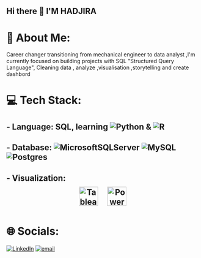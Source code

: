 ## Hi there 👋 I'M HADJIRA 

# 💫 About Me:

  Career changer transitioning from mechanical engineer to data analyst ,I'm currently focused on building projects with SQL "Structured Query Language", 
Cleaning data ,  analyze ,visualisation ,storytelling and create dashbord 


# 💻 Tech Stack:
## - Language: SQL, learning  ![Python](https://img.shields.io/badge/python-3670A0?style=for-the-badge&logo=python&logoColor=ffdd54) & ![R](https://img.shields.io/badge/r-%23276DC3.svg?style=for-the-badge&logo=r&logoColor=white)
  
## - Database: ![MicrosoftSQLServer](https://img.shields.io/badge/Microsoft%20SQL%20Server-CC2927?style=for-the-badge&logo=microsoft%20sql%20server&logoColor=white) ![MySQL](https://img.shields.io/badge/mysql-4479A1.svg?style=for-the-badge&logo=mysql&logoColor=white)  ![Postgres](https://img.shields.io/badge/postgres-%23316192.svg?style=for-the-badge&logo=postgresql&logoColor=white)
## - Visualization: <div align="center">   <a href="https://www.tableau.com/" target="_blank"><img style="margin: 10px" src="https://profilinator.rishav.dev/skills-assets/tableau.svg" alt="Tableau" height="50" /></a>   <a href="https://powerbi.microsoft.com/en-us/" target="_blank"><img style="margin: 10px" src="https://profilinator.rishav.dev/skills-assets/powerbi.png" alt="Power Bi" height="50" /></a>  
</div> </td><td valign="top" width="33%">
  
# 🌐 Socials:
[![LinkedIn](https://img.shields.io/badge/LinkedIn-%230077B5.svg?logo=linkedin&logoColor=white)](https://linkedin.com/in/https://www.linkedin.com/in/hadjira-slafa/) [![email](https://img.shields.io/badge/Email-D14836?logo=gmail&logoColor=white)](mailto:slafahadjira01@gmail.com) 





  
